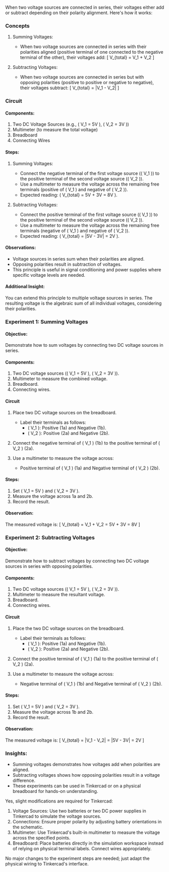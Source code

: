 When two voltage sources are connected in series, their voltages either add or subtract depending on their polarity alignment. Here's how it works:

### Concepts

1. Summing Voltages:
   - When two voltage sources are connected in series with their polarities aligned (positive terminal of one connected to the negative terminal of the other), their voltages add:
   \[
   V_{total} = V_1 + V_2
   \]

2. Subtracting Voltages:
   - When two voltage sources are connected in series but with opposing polarities (positive to positive or negative to negative), their voltages subtract:
   \[
   V_{total} = |V_1 - V_2|
   \]

### Circuit

#### Components:

1. Two DC Voltage Sources (e.g., \( V_1 = 5V \), \( V_2 = 3V \))
2. Multimeter (to measure the total voltage)
3. Breadboard
4. Connecting Wires

#### Steps:

1. Summing Voltages:
   - Connect the negative terminal of the first voltage source (\( V_1 \)) to the positive terminal of the second voltage source (\( V_2 \)).
   - Use a multimeter to measure the voltage across the remaining free terminals (positive of \( V_1 \) and negative of \( V_2 \)).
   - Expected reading: \( V_{total} = 5V + 3V = 8V \).

2. Subtracting Voltages:
   - Connect the positive terminal of the first voltage source (\( V_1 \)) to the positive terminal of the second voltage source (\( V_2 \)).
   - Use a multimeter to measure the voltage across the remaining free terminals (negative of \( V_1 \) and negative of \( V_2 \)).
   - Expected reading: \( V_{total} = |5V - 3V| = 2V \).

#### Observations:

- Voltage sources in series sum when their polarities are aligned.
- Opposing polarities result in subtraction of voltages.
- This principle is useful in signal conditioning and power supplies where specific voltage levels are needed.

#### Additional Insight:

You can extend this principle to multiple voltage sources in series. The resulting voltage is the algebraic sum of all individual voltages, considering their polarities.

### Experiment 1: Summing Voltages

#### Objective:

Demonstrate how to sum voltages by connecting two DC voltage sources in series.

#### Components:

1. Two DC voltage sources (\( V_1 = 5V \), \( V_2 = 3V \)).
2. Multimeter to measure the combined voltage.
3. Breadboard.
4. Connecting wires.

#### Circuit

1. Place two DC voltage sources on the breadboard.
   - Label their terminals as follows:
     - \( V_1 \): Positive (1a) and Negative (1b).
     - \( V_2 \): Positive (2a) and Negative (2b).

2. Connect the negative terminal of \( V_1 \) (1b) to the positive terminal of \( V_2 \) (2a).

3. Use a multimeter to measure the voltage across:
   - Positive terminal of \( V_1 \) (1a) and Negative terminal of \( V_2 \) (2b).


#### Steps:

1. Set \( V_1 = 5V \) and \( V_2 = 3V \).
2. Measure the voltage across 1a and 2b.
3. Record the result.

#### Observation:

The measured voltage is:
\[
V_{total} = V_1 + V_2 = 5V + 3V = 8V
\]

### Experiment 2: Subtracting Voltages

#### Objective:

Demonstrate how to subtract voltages by connecting two DC voltage sources in series with opposing polarities.

#### Components:

1. Two DC voltage sources (\( V_1 = 5V \), \( V_2 = 3V \)).
2. Multimeter to measure the resultant voltage.
3. Breadboard.
4. Connecting wires.

#### Circuit

1. Place the two DC voltage sources on the breadboard.
   - Label their terminals as follows:
     - \( V_1 \): Positive (1a) and Negative (1b).
     - \( V_2 \): Positive (2a) and Negative (2b).

2. Connect the positive terminal of \( V_1 \) (1a) to the positive terminal of \( V_2 \) (2a).

3. Use a multimeter to measure the voltage across:
   - Negative terminal of \( V_1 \) (1b) and Negative terminal of \( V_2 \) (2b).

#### Steps:

1. Set \( V_1 = 5V \) and \( V_2 = 3V \).
2. Measure the voltage across 1b and 2b.
3. Record the result.

#### Observation:

The measured voltage is:
\[
V_{total} = |V_1 - V_2| = |5V - 3V| = 2V
\]

### Insights:

- Summing voltages demonstrates how voltages add when polarities are aligned.
- Subtracting voltages shows how opposing polarities result in a voltage difference.
- These experiments can be used in Tinkercad or on a physical breadboard for hands-on understanding.

Yes, slight modifications are required for Tinkercad:

1. Voltage Sources: Use two batteries or two DC power supplies in Tinkercad to simulate the voltage sources.
2. Connections: Ensure proper polarity by adjusting battery orientations in the schematic.
3. Multimeter: Use Tinkercad's built-in multimeter to measure the voltage across the specified points.
4. Breadboard: Place batteries directly in the simulation workspace instead of relying on physical terminal labels. Connect wires appropriately.

No major changes to the experiment steps are needed; just adapt the physical wiring to Tinkercad's interface.

